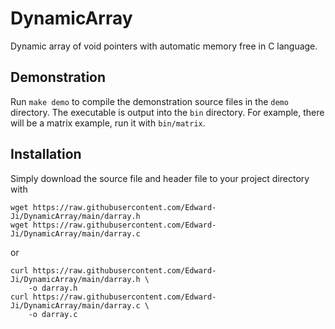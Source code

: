 # DynamicArray

Dynamic array of void pointers with automatic memory free in C language.

## Demonstration

Run `make demo` to compile the demonstration source files in the `demo`
directory. The executable is output into the `bin` directory. For example, there
will be a matrix example, run it with `bin/matrix`.

## Installation

Simply download the source file and header file to your project directory with

```
wget https://raw.githubusercontent.com/Edward-Ji/DynamicArray/main/darray.h
wget https://raw.githubusercontent.com/Edward-Ji/DynamicArray/main/darray.c
```

or

```
curl https://raw.githubusercontent.com/Edward-Ji/DynamicArray/main/darray.h \
    -o darray.h
curl https://raw.githubusercontent.com/Edward-Ji/DynamicArray/main/darray.c \
    -o darray.c
```

